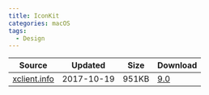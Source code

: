 ```yaml
---
title: IconKit
categories: macOS
tags:
  - Design
---
```


| Source                                  | Updated   | Size | Download                                               |
| ----------------------------------------- | ---------- | -------- | ------------------------------------------------------------ |
| <div class="unknown">[xclient.info](http://xclient.info/s/iconkit.html)</div> | 2017-10-19 | 951KB   | [9.0](https://img.vim-cn.com/24/a42106ba9e592869dc2293da2c04b11bf7657d.zip) |
